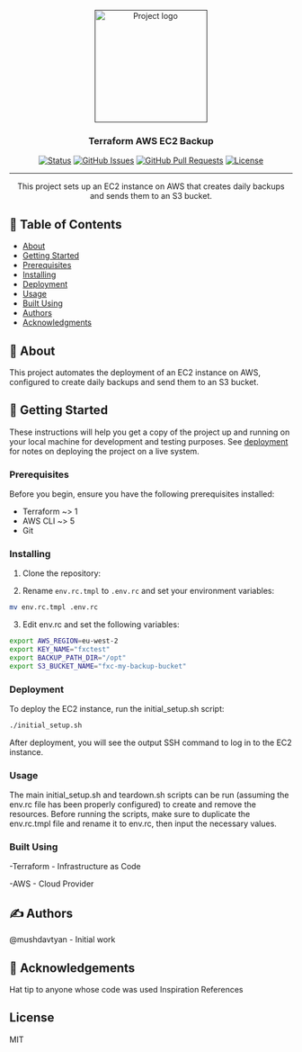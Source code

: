 <p align="center">
  <a href="" rel="noopener">
 <img width=200px height=200px src="https://i.imgur.com/6wj0hh6.jpg" alt="Project logo"></a>
</p>

<h3 align="center">Terraform AWS EC2 Backup</h3>

<div align="center">

[![Status](https://img.shields.io/badge/status-active-success.svg)]()
[![GitHub Issues](https://img.shields.io/github/issues/mushdavtyan/terraform-aws-ec2-backup.svg)](https://github.com/mushdavtyan/terraform-aws-ec2-backup/issues)
[![GitHub Pull Requests](https://img.shields.io/github/issues-pr/mushdavtyan/terraform-aws-ec2-backup.svg)](https://github.com/mushdavtyan/terraform-aws-ec2-backup/pulls)
[![License](https://img.shields.io/badge/license-MIT-blue.svg)](/LICENSE)

</div>

---

<p align="center"> This project sets up an EC2 instance on AWS that creates daily backups and sends them to an S3 bucket.
    <br> 
</p>

## 📝 Table of Contents

- [About](#about)
- [Getting Started](#getting_started)
- [Prerequisites](#prerequisites)
- [Installing](#installing)
- [Deployment](#deployment)
- [Usage](#usage)
- [Built Using](#built_using)
- [Authors](#authors)
- [Acknowledgments](#acknowledgement)

## 🧐 About <a name = "about"></a>

This project automates the deployment of an EC2 instance on AWS, configured to create daily backups and send them to an S3 bucket. 

## 🏁 Getting Started <a name = "getting_started"></a>

These instructions will help you get a copy of the project up and running on your local machine for development and testing purposes. See [deployment](#deployment) for notes on deploying the project on a live system.

### Prerequisites <a name = "prerequisites"></a>

Before you begin, ensure you have the following prerequisites installed:

- Terraform ~> 1
- AWS CLI ~> 5
- Git

### Installing <a name = "installing"></a>

1. Clone the repository:

2. Rename `env.rc.tmpl` to `.env.rc` and set your environment variables:

```bash
mv env.rc.tmpl .env.rc
```

3. Edit env.rc and set the following variables:

```bash
export AWS_REGION=eu-west-2
export KEY_NAME="fxctest"
export BACKUP_PATH_DIR="/opt"
export S3_BUCKET_NAME="fxc-my-backup-bucket"
```

### Deployment <a name = "deployment"></a>
To deploy the EC2 instance, run the initial_setup.sh script:
```bash
./initial_setup.sh
```
After deployment, you will see the output SSH command to log in to the EC2 instance.

### Usage <a name="usage"></a>
The main initial_setup.sh and teardown.sh scripts can be run (assuming the env.rc file has been properly configured) to create and remove the resources. Before running the scripts, make sure to duplicate the env.rc.tmpl file and rename it to env.rc, then input the necessary values.


### Built Using <a name = "built_using"></a>
-Terraform - Infrastructure as Code

-AWS - Cloud Provider

## ✍  Authors <a name = "authors"></a>
@mushdavtyan - Initial work

## 🎉 Acknowledgements <a name = "acknowledgement"></a>
Hat tip to anyone whose code was used
Inspiration
References

## License
MIT 
